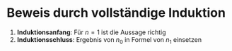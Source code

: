 # Beweis durch vollständige Induktion

1. **Induktionsanfang**: Für $n = 1$ ist die Aussage richtig
2. **Induktionsschluss**: Ergebnis von $n_0$ in Formel von $n_1$ einsetzen
